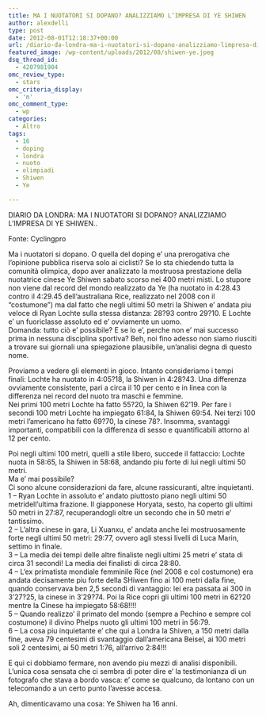 ```yaml
---
title: MA I NUOTATORI SI DOPANO? ANALIZZIAMO L’IMPRESA DI YE SHIWEN
author: alexdelli
type: post
date: 2012-08-01T12:18:37+00:00
url: /diario-da-londra-ma-i-nuotatori-si-dopano-analizziamo-limpresa-di-ye-shiwen/
featured_image: /wp-content/uploads/2012/08/shiwen-ye.jpeg
dsq_thread_id:
  - 4207981904
omc_review_type:
  - stars
omc_criteria_display:
  - 'n'
omc_comment_type:
  - wp
categories:
  - Altro
tags:
  - 16
  - doping
  - londra
  - nuoto
  - olimpiadi
  - Shiwen
  - Ye

---
```

<!--CusAdsVi1-->DIARIO DA LONDRA: MA I NUOTATORI SI DOPANO? ANALIZZIAMO L’IMPRESA DI YE SHIWEN..

Fonte: Cyclingpro

Ma i nuotatori si dopano. O quella del doping e’ una prerogativa che l’opinione pubblica riserva solo ai ciclisti? Se lo sta chiedendo tutta la comunità olimpica, dopo aver analizzato la mostruosa prestazione della nuotatrice cinese Ye Shiwen sabato scorso nei 400 metri misti. Lo stupore non viene dal record del mondo realizzato da Ye (ha nuotato in 4:28.43 contro il 4:29.45 dell’australiana Rice, realizzato nel 2008 con il “costumone”) ma dal fatto che negli ultimi 50 metri la Shiwen e’ andata piu veloce di Ryan Lochte sulla stessa distanza: 28?93 contro 29?10. E Lochte e’ un fuoriclasse assoluto ed e’ ovviamente un uomo.  
Domanda: tutto ciò e’ possibile? E se lo e’, perche non e’ mai successo prima in nessuna disciplina sportiva? Beh, noi fino adesso non siamo riusciti a trovare sui giornali una spiegazione plausibile, un’analisi degna di questo nome.

Proviamo a vedere gli elementi in gioco. Intanto consideriamo i tempi finali: Lochte ha nuotato in 4:05?18, la Shiwen in 4:28?43. Una differenza ovviamente consistente, pari a circa il 10 per cento e in linea con la differenza nei record del nuoto tra maschi e femmine.  
Nei primi 100 metri Lochte ha fatto 55?20, la Shiwen 62’19. Per fare i secondi 100 metri Lochte ha impiegato 61:84, la Shiwen 69:54. Nei terzi 100 metri l’americano ha fatto 69?70, la cinese 78?. Insomma, svantaggi importanti, compatibili con la differenza di sesso e quantificabili attorno al 12 per cento.

Poi negli ultimi 100 metri, quelli a stile libero, succede il fattaccio: Lochte nuota in 58:65, la Shiwen in 58:68, andando piu forte di lui negli ultimi 50 metri.  
Ma e’ mai possibile?  
Ci sono alcune considerazioni da fare, alcune rassicuranti, altre inquietanti.  
1 – Ryan Lochte in assoluto e’ andato piuttosto piano negli ultimi 50 metridell’ultima frazione. Il giapponese Horyata, sesto, ha coperto gli ultimi 50 metri in 27:87, recuperandogli oltre un secondo che in 50 metri e’ tantissimo.  
2 – L’altra cinese in gara, Li Xuanxu, e’ andata anche lei mostruosamente forte negli ultimi 50 metri: 29:77, ovvero agli stessi livelli di Luca Marin, settimo in finale.  
3 – La media dei tempi delle altre finaliste negli ultimi 25 metri e’ stata di circa 31 secondi! La media dei finalisti di circa 28:80.  
4 – L‘ex primatista mondiale femminile Rice (nel 2008 e col costumone) era andata decisamente piu forte della SHiwen fino ai 100 metri dalla fine, quando conservava ben 2,5 secondi di vantaggio: lei era passata ai 300 in 3’27?25, la cinese in 3’29?74. Poi la Rice copri gli ultimi 100 metri in 62?20 mentre la Cinese ha impiegato 58:68!!!!  
5 – Quando realizzo’ il primato del mondo (sempre a Pechino e sempre col costumone) il divino Phelps nuoto gli ultimi 100 metri in 56:79.  
6 – La cosa piu inquietante e’ che qui a Londra la Shiven, a 150 metri dalla fine, aveva 79 centesimi di svantaggio dall’americana Beisel, ai 100 metri soli 2 centesimi, ai 50 metri 1:76, all’arrivo 2:84!!!

E qui ci dobbiamo fermare, non avendo piu mezzi di analisi disponibili. L’unica cosa sensata che ci sembra di poter dire e’ la testimonianza di un fotografo che stava a bordo vasca: e’ come se qualcuno, da lontano con un telecomando a un certo punto l’avesse accesa.

Ah, dimenticavamo una cosa: Ye Shiwen ha 16 anni.

<div style="font-size: 0px; height: 0px; line-height: 0px; margin: 0; padding: 0; clear: both;">
</div>